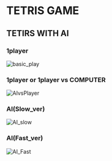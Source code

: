 # TETRIS GAME
## TETIRS WITH AI

### 1player
![basic_play](https://user-images.githubusercontent.com/12128784/81086093-08163a80-8f33-11ea-83ca-236d8814a937.gif)

### 1player or 1player vs COMPUTER
![AIvsPlayer](https://user-images.githubusercontent.com/12128784/81086104-0b112b00-8f33-11ea-9a72-39add1019d80.gif)


### AI(Slow_ver)
![AI_slow](https://user-images.githubusercontent.com/12128784/81086118-0f3d4880-8f33-11ea-87b3-73a4d4037f27.gif)

### AI(Fast_ver)
![AI_Fast](https://user-images.githubusercontent.com/12128784/81086124-11070c00-8f33-11ea-9071-92088602b3d6.gif)
